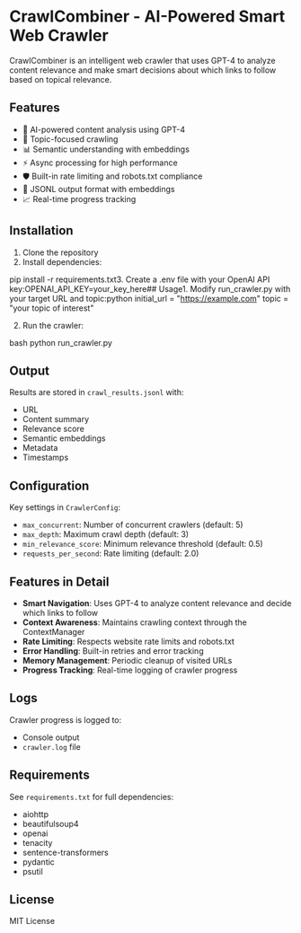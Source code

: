 # CrawlCombiner - AI-Powered Smart Web Crawler

CrawlCombiner is an intelligent web crawler that uses GPT-4 to analyze content relevance and make smart decisions about which links to follow based on topical relevance.

## Features

- 🤖 AI-powered content analysis using GPT-4
- 🎯 Topic-focused crawling
- 📊 Semantic understanding with embeddings
- ⚡ Async processing for high performance
- 🛡️ Built-in rate limiting and robots.txt compliance
- 📝 JSONL output format with embeddings
- 📈 Real-time progress tracking

## Installation

1. Clone the repository
2. Install dependencies:

pip install -r requirements.txt3. Create a .env file with your OpenAI API key:OPENAI_API_KEY=your_key_here## Usage1. Modify run_crawler.py with your target URL and topic:python
initial_url = "https://example.com"
topic = "your topic of interest"


2. Run the crawler:

bash
python run_crawler.py


## Output

Results are stored in `crawl_results.jsonl` with:
- URL
- Content summary
- Relevance score
- Semantic embeddings
- Metadata
- Timestamps

## Configuration

Key settings in `CrawlerConfig`:
- `max_concurrent`: Number of concurrent crawlers (default: 5)
- `max_depth`: Maximum crawl depth (default: 3)
- `min_relevance_score`: Minimum relevance threshold (default: 0.5)
- `requests_per_second`: Rate limiting (default: 2.0)

## Features in Detail

- **Smart Navigation**: Uses GPT-4 to analyze content relevance and decide which links to follow
- **Context Awareness**: Maintains crawling context through the ContextManager
- **Rate Limiting**: Respects website rate limits and robots.txt
- **Error Handling**: Built-in retries and error tracking
- **Memory Management**: Periodic cleanup of visited URLs
- **Progress Tracking**: Real-time logging of crawler progress

## Logs

Crawler progress is logged to:
- Console output
- `crawler.log` file

## Requirements

See `requirements.txt` for full dependencies:
- aiohttp
- beautifulsoup4
- openai
- tenacity
- sentence-transformers
- pydantic
- psutil

## License

MIT License
